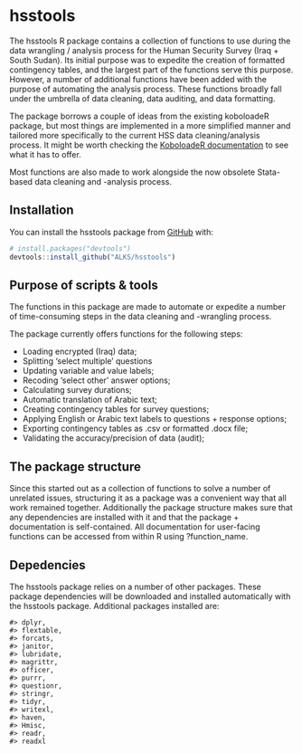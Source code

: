 
<!-- README.md is generated from README.Rmd. Please edit that file -->

# hsstools

<!-- badges: start -->
<!-- badges: end -->

The hsstools R package contains a collection of functions to use during
the data wrangling / analysis process for the Human Security Survey
(Iraq + South Sudan). Its initial purpose was to expedite the creation
of formatted contingency tables, and the largest part of the functions
serve this purpose. However, a number of additional functions have been
added with the purpose of automating the analysis process. These
functions broadly fall under the umbrella of data cleaning, data
auditing, and data formatting.

The package borrows a couple of ideas from the existing koboloadeR
package, but most things are implemented in a more simplified manner and
tailored more specifically to the current HSS data cleaning/analysis
process. It might be worth checking the [KoboloadeR
documentation](https://unhcr.github.io/koboloadeR/docs/) to see what it
has to offer.

Most functions are also made to work alongside the now obsolete
Stata-based data cleaning and -analysis process.

## Installation

You can install the hsstools package from [GitHub](https://github.com/)
with:

``` r
# install.packages("devtools")
devtools::install_github("ALKS/hsstools")
```

## Purpose of scripts & tools

The functions in this package are made to automate or expedite a number
of time-consuming steps in the data cleaning and -wrangling process.

The package currently offers functions for the following steps:

-   Loading encrypted (Iraq) data;
-   Splitting ‘select multiple’ questions
-   Updating variable and value labels;
-   Recoding ‘select other’ answer options;
-   Calculating survey durations;
-   Automatic translation of Arabic text;
-   Creating contingency tables for survey questions;
-   Applying English or Arabic text labels to questions + response
    options;
-   Exporting contingency tables as .csv or formatted .docx file;
-   Validating the accuracy/precision of data (audit);

## The package structure

Since this started out as a collection of functions to solve a number of
unrelated issues, structuring it as a package was a convenient way that
all work remained together. Additionally the package structure makes
sure that any dependencies are installed with it and that the package +
documentation is self-contained. All documentation for user-facing
functions can be accessed from within R using ?function_name.

## Depedencies

The hsstools package relies on a number of other packages. These package
dependencies will be downloaded and installed automatically with the
hsstools package. Additional packages installed are:

    #> dplyr,
    #> flextable,
    #> forcats,
    #> janitor,
    #> lubridate,
    #> magrittr,
    #> officer,
    #> purrr,
    #> questionr,
    #> stringr,
    #> tidyr,
    #> writexl,
    #> haven,
    #> Hmisc,
    #> readr,
    #> readxl
